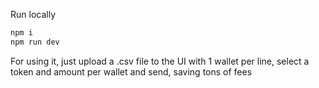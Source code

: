 Run locally
```bash
npm i
npm run dev
```

For using it, just upload a .csv file to the UI with 1 wallet per line, select a token and amount per wallet and send, saving tons of fees
